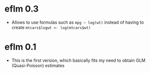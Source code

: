 # eflm 0.3

* Allows to use formulas such as `mpg ~ log(wt)` instead of having to create `mtcars$logwt <- log(mtcars$wt)`

# eflm 0.1

* This is the first version, which basically fits my need to obtain GLM (Quasi-Poisson) estimates
